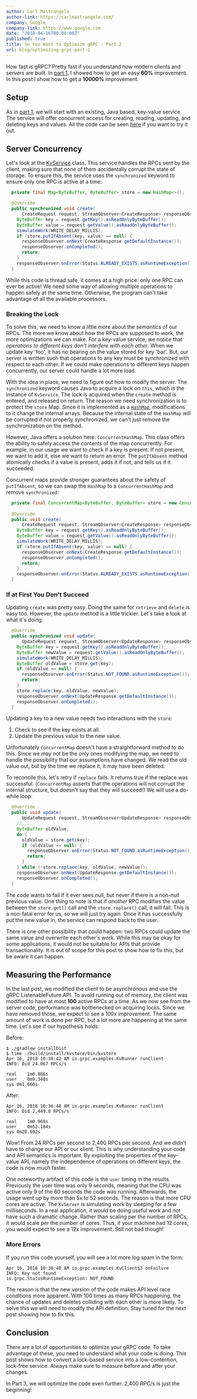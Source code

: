 ```yaml
---
author: Carl Mastrangelo
author-link: https://carlmastrangelo.com/
company: Google
company-link: https://www.google.com
date: "2018-04-16T00:00:00Z"
published: true
title: So You Want to Optimize gRPC - Part 2
url: blog/optimizing-grpc-part-2
---
```


How fast is gRPC?  Pretty fast if you understand how modern clients and servers are built.  In
[part 1](/blog/optimizing-grpc-part-1), I showed how to get an easy **60%** improvement.  In this 
post I show how to get a **10000%** improvement.

<!--more-->

## Setup

As in [part 1](/blog/optimizing-grpc-part-1), we will start with an existing, Java based, 
key-value service.  The service will offer concurrent access for creating, reading, updating,
and deleting keys and values.  All the code can be seen 
[here](https://github.com/carl-mastrangelo/kvstore/tree/03-nonblocking-server) if you want to try 
it out. 


## Server Concurrency

Let's look at the [KvService](https://github.com/carl-mastrangelo/kvstore/blob/f422b1b6e7c69f8c07f96ed4ddba64757242352c/src/main/java/io/grpc/examples/KvService.java)
class.  This service handles the RPCs sent by the client, making sure that none of them
accidentally corrupt the state of storage.  To ensure this, the service uses the `synchronized`
keyword to ensure only one RPC is active at a time:

```java
  private final Map<ByteBuffer, ByteBuffer> store = new HashMap<>();

  @Override
  public synchronized void create(
      CreateRequest request, StreamObserver<CreateResponse> responseObserver) {
    ByteBuffer key = request.getKey().asReadOnlyByteBuffer();
    ByteBuffer value = request.getValue().asReadOnlyByteBuffer();
    simulateWork(WRITE_DELAY_MILLIS);
    if (store.putIfAbsent(key, value) == null) {
      responseObserver.onNext(CreateResponse.getDefaultInstance());
      responseObserver.onCompleted();
      return;
    }
    responseObserver.onError(Status.ALREADY_EXISTS.asRuntimeException());
  }
```

While this code is thread safe, it comes at a high price: only one RPC can ever be active!  We 
need some way of allowing multiple operations to happen safely at the same time.  Otherwise,
the program can't take advantage of all the available processors.

### Breaking the Lock

To solve this, we need to know a little more about the _semantics_ of our RPCs.  The more we know
about how the RPCs are supposed to work, the more optimizations we can make.  For a key-value 
service, we notice that _operations to different keys don't interfere with each other_.  When
we update key 'foo', it has no bearing on the value stored for key 'bar'.  But, our server is 
written such that operations to any key must be synchronized with respect to each other.  If we
could make operations to different keys happen concurrently, our server could handle a lot more 
load.

With the idea in place, we need to figure out how to modify the server.  The 
`synchronized` keyword causes Java to acquire a lock on `this`, which is the instance of 
`KvService`.  The lock is acquired when the `create` method is entered, and released on return.
The reason we need synchronization is to protect the `store` Map.  Since it is implemented as a
[`HashMap`](https://en.wikipedia.org/wiki/Hash_table), modifications to it change the internal 
arrays.  Because the internal state of the `HashMap` will be corrupted if not properly 
synchronized, we can't just remove the synchronization on the method.

However, Java offers a solution here: `ConcurrentHashMap`.  This class offers the ability to 
safely access the contents of the map concurrently.  For example, in our usage we want to check
if a key is present.   If not present, we want to add it, else we want to return an error.  The 
`putIfAbsent` method atomically checks if a value is present, adds it if not, and tells us if 
it succeeded.

Concurrent maps provide stronger guarantees about the safety of `putIfAbsent`, so we can swap the 
`HashMap` to a `ConcurrentHashMap` and remove `synchronized`:

```java
  private final ConcurrentMap<ByteBuffer, ByteBuffer> store = new ConcurrentHashMap<>();
 
  @Override
  public void create(
      CreateRequest request, StreamObserver<CreateResponse> responseObserver) {
    ByteBuffer key = request.getKey().asReadOnlyByteBuffer();
    ByteBuffer value = request.getValue().asReadOnlyByteBuffer();
    simulateWork(WRITE_DELAY_MILLIS);
    if (store.putIfAbsent(key, value) == null) {
      responseObserver.onNext(CreateResponse.getDefaultInstance());
      responseObserver.onCompleted();
      return;
    }
    responseObserver.onError(Status.ALREADY_EXISTS.asRuntimeException());
  }
```

### If at First You Don't Succeed

Updating `create` was pretty easy.  Doing the same for `retrieve` and `delete` is easy too.
However, the `update` method is a little trickier.  Let's take a look at what it's doing:

```java
  @Override
  public synchronized void update(
      UpdateRequest request, StreamObserver<UpdateResponse> responseObserver) {
    ByteBuffer key = request.getKey().asReadOnlyByteBuffer();
    ByteBuffer newValue = request.getValue().asReadOnlyByteBuffer();
    simulateWork(WRITE_DELAY_MILLIS);
    ByteBuffer oldValue = store.get(key);
    if (oldValue == null) {
      responseObserver.onError(Status.NOT_FOUND.asRuntimeException());
      return;
    }
    store.replace(key, oldValue, newValue);
    responseObserver.onNext(UpdateResponse.getDefaultInstance());
    responseObserver.onCompleted();
  }
```

Updating a key to a new value needs two interactions with the `store`:

1.  Check to see if the key exists at all.
2.  Update the previous value to the new value.

Unfortunately `ConcurrentMap` doesn't have a straightforward method to do this.  Since we may not
be the only ones modifying the map, we need to handle the possibility that our assumptions
have changed.  We read the old value out, but by the time we replace it, it may have been deleted.

To reconcile this, let's retry if `replace` fails.   It returns true if the replace
was successful.  (`ConcurrentMap` asserts that the operations will not corrupt the internal 
structure, but doesn't say that they will succeed!)  We will use a do-while loop:

```java
  @Override
  public void update(
      UpdateRequest request, StreamObserver<UpdateResponse> responseObserver) {
    // ...
    ByteBuffer oldValue;
    do {
      oldValue = store.get(key);
      if (oldValue == null) {
        responseObserver.onError(Status.NOT_FOUND.asRuntimeException());
        return;
      }
    } while (!store.replace(key, oldValue, newValue));
    responseObserver.onNext(UpdateResponse.getDefaultInstance());
    responseObserver.onCompleted();
  }
```

The code wants to fail if it ever sees null, but never if there is a non-null previous value.  One
thing to note is that if _another_ RPC modifies the value between the `store.get()` call and the
`store.replace()` call, it will fail.  This is a non-fatal error for us, so we will just try again.
Once it has successfully put the new value in, the service can respond back to the user.

There is one other possibility that could happen: two RPCs could update the same value and 
overwrite each other's work.  While this may be okay for some applications, it would not be 
suitable for APIs that provide transactionality.  It is out of scope for this post to show how to
fix this, but be aware it can happen.

## Measuring the Performance

In the last post, we modified the client to be asynchronous and use the gRPC ListenableFuture API.
To avoid running out of memory, the client was modified to have at most **100** active RPCs at a 
time.  As we now see from the server code, performance was bottlenecked on acquiring locks.
Since we have removed those, we expect to see a 100x improvement.  The same amount of work is done
per RPC, but a lot more are happening at the same time.  Let's see if our hypothesis holds:

Before:

```
$ ./gradlew installDist
$ time ./build/install/kvstore/bin/kvstore
Apr 16, 2018 10:38:42 AM io.grpc.examples.KvRunner runClient
INFO: Did 24.067 RPCs/s

real	1m0.886s
user	0m9.340s
sys	0m1.660s
```

After:

```
Apr 16, 2018 10:36:48 AM io.grpc.examples.KvRunner runClient
INFO: Did 2,449.8 RPCs/s

real	1m0.968s
user	0m52.184s
sys	0m20.692s
```

Wow!  From 24 RPCs per second to 2,400 RPCs per second.  And we didn't have to change our API or
our client.  This is why understanding your code and API semantics is important.  By exploiting the
properties of the key-value API, namely the independence of operations on different keys, the code
is now much faster.

One noteworthy artifact of this code is the `user` timing in the results.  Previously the user time 
was only 9 seconds, meaning that the CPU was active only 9 of the 60 seconds the code was running.
Afterwards, the usage went up by more than 5x to 52 seconds.  The reason is that more CPU cores are 
active.  The `KvServer` is simulating work by sleeping for a few milliseconds.  In a real 
application, it would be doing useful work and not have such a dramatic change.  Rather than 
scaling per the number of RPCs, it would scale per the number of cores.  Thus, if your machine had 
12 cores, you would expect to see a 12x improvement.  Still not bad though!

### More Errors

If you run this code yourself, you will see a lot more log spam in the form:

```
Apr 16, 2018 10:38:40 AM io.grpc.examples.KvClient$3 onFailure
INFO: Key not found
io.grpc.StatusRuntimeException: NOT_FOUND
```

The reason is that the new version of the code makes API level race conditions more apparent.
With 100 times as many RPCs happening, the chance of updates and deletes colliding with each other
is more likely.  To solve this we will need to modify the API definition.   Stay tuned for the next 
post showing how to fix this.

## Conclusion

There are a lot of opportunities to optimize your gRPC code.  To take advantage of these, you
need to understand what your code is doing.  This post shows how to convert a lock-based service into
a low-contention, lock-free service.  Always make sure to measure before and after your changes.

In Part 3, we will optimize the code even further.  2,400 RPC/s is just the beginning!

